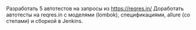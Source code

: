​Разработать 5 автотестов на запросы из https://reqres.in/
Доработать автотесты на reqres.in с моделями (lombok), спецификациями, allure (со степами) и сборкой в Jenkins.

